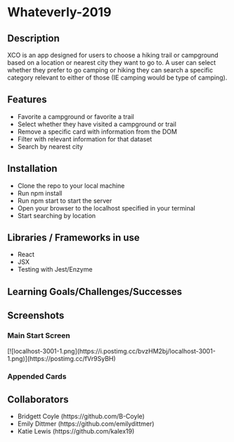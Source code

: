 # Whateverly-2019

<h2>Description</h2>
XCO is an app designed for users to choose a hiking trail or campground based on a location or nearest city they want to go to. A user can select whether they prefer to go camping or hiking they can search a specific category relevant to either of those (IE camping would be type of camping). 

<h2>Features</h2>
<ul>
    <li>Favorite a campground or favorite a trail</li>
    <li>Select whether they have visited a campground or trail</li>
    <li>Remove a specific card with information from the DOM</li>
    <li>Filter with relevant information for that dataset</li>
    <li>Search by nearest city</li>
</ul>

<h2>Installation</h2>
<ul>
    <li>Clone the repo to your local machine</li>
    <li>Run npm install</li>
    <li>Run npm start to start the server</li>
    <li>Open your browser to the localhost specified in your terminal</li>
    <li>Start searching by location</li>
</ul>

<h2>Libraries / Frameworks in use</h2>
<ul>
<li>React</li>
<li>JSX</li>
<li>Testing with Jest/Enzyme</li>
</ul>

<h2>Learning Goals/Challenges/Successes</h2>


<h2>Screenshots</h2>
<h3>Main Start Screen</h3>
[![localhost-3001-1.png](https://i.postimg.cc/bvzHM2bj/localhost-3001-1.png)](https://postimg.cc/fVr9SyBH)

<h3>Appended Cards</h3>

<h2>Collaborators</h2>
<ul>
<li>Bridgett Coyle (https://github.com/B-Coyle)</li>
<li>Emily Dittmer (https://github.com/emilydittmer)</li>
<li>Katie Lewis (https://github.com/kalex19)</li>
</ul>
